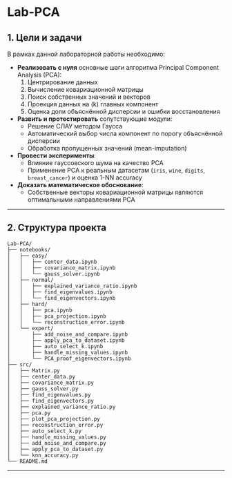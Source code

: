 # Lab-PCA

## 1. Цели и задачи

В рамках данной лабораторной работы необходимо:

- **Реализовать с нуля** основные шаги алгоритма Principal Component Analysis (PCA):
  1. Центрирование данных  
  2. Вычисление ковариационной матрицы  
  3. Поиск собственных значений и векторов  
  4. Проекция данных на \(k\) главных компонент  
  5. Оценка доли объяснённой дисперсии и ошибки восстановления  
- **Развить и протестировать** сопутствующие модули:
  - Решение СЛАУ методом Гаусса  
  - Автоматический выбор числа компонент по порогу объяснённой дисперсии  
  - Обработка пропущенных значений (mean-imputation)  
- **Провести эксперименты**:
  - Влияние гауссовского шума на качество PCA  
  - Применение PCA к реальным датасетам (`iris`, `wine`, `digits`, `breast_cancer`) и оценка 1-NN accuracy  
- **Доказать математическое обоснование**:
  - Собственные векторы ковариационной матрицы являются оптимальными направлениями PCA  

---

## 2. Структура проекта

```
Lab-PCA/
├── notebooks/
│   ├── easy/
│   │   ├── center_data.ipynb
│   │   ├── covariance_matrix.ipynb
│   │   └── gauss_solver.ipynb
│   ├── normal/
│   │   ├── explained_variance_ratio.ipynb
│   │   ├── find_eigenvalues.ipynb
│   │   └── find_eigenvectors.ipynb
│   ├── hard/
│   │   ├── pca.ipynb
│   │   ├── pca_projection.ipynb
│   │   └── reconstruction_error.ipynb
│   └── expert/
│       ├── add_noise_and_compare.ipynb
│       ├── apply_pca_to_dataset.ipynb
│       ├── auto_select_k.ipynb
│       ├── handle_missing_values.ipynb
│       └── PCA_proof_eigenvectors.ipynb
├── src/
│   ├── Matrix.py
│   ├── center_data.py
│   ├── covariance_matrix.py
│   ├── gauss_solver.py
│   ├── find_eigenvalues.py
│   ├── find_eigenvectors.py
│   ├── explained_variance_ratio.py
│   ├── pca.py
│   ├── plot_pca_projection.py
│   ├── reconstruction_error.py
│   ├── auto_select_k.py
│   ├── handle_missing_values.py
│   ├── add_noise_and_compare.py
│   ├── apply_pca_to_dataset.py
│   └── knn_accuracy.py
└── README.md                  
```

---
